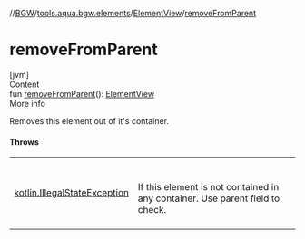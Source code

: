//[BGW](../../../index.md)/[tools.aqua.bgw.elements](../index.md)/[ElementView](index.md)/[removeFromParent](remove-from-parent.md)



# removeFromParent  
[jvm]  
Content  
fun [removeFromParent](remove-from-parent.md)(): [ElementView](index.md)  
More info  


Removes this element out of it's container.



#### Throws  
  
| | |
|---|---|
| <a name="tools.aqua.bgw.elements/ElementView/removeFromParent/#/PointingToDeclaration/"></a>[kotlin.IllegalStateException](https://kotlinlang.org/api/latest/jvm/stdlib/kotlin/-illegal-state-exception/index.html)| <a name="tools.aqua.bgw.elements/ElementView/removeFromParent/#/PointingToDeclaration/"></a><br><br>If this element is not contained in any container. Use parent field to check.<br><br>|
  



